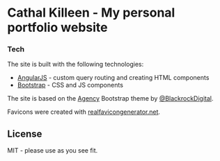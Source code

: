 # Cathal Killeen - My personal portfolio website

### Tech

The site is built with the following technologies:

* [AngularJS] - custom query routing and creating HTML components
* [Bootstrap] - CSS and JS components

The site is based on the [Agency] Bootstrap theme by [@BlackrockDigital].

Favicons were created with [realfavicongenerator.net].

License
----
MIT - please use as you see fit.

   [Bootstrap]: <http://twitter.github.com/bootstrap/>
   [jQuery]: <http://jquery.com>
   [AngularJS]: <http://angularjs.org>
   [Gulp]: <http://gulpjs.com>
   [Agency]: <https://github.com/BlackrockDigital/startbootstrap-agency>
   [@BlackrockDigital]: <https://github.com/BlackrockDigital>
   [realfavicongenerator.net]: <http://realfavicongenerator.net/>
